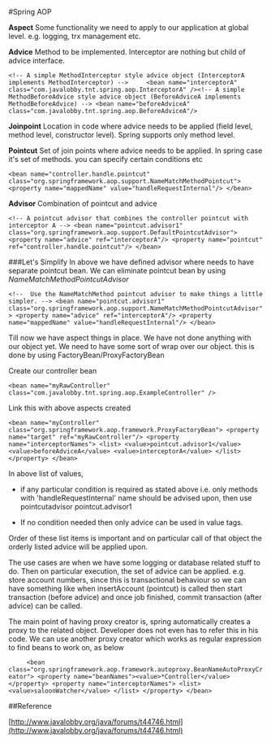 #Spring AOP

**Aspect** Some functionality we need to apply to our application at global level. e.g. logging, trx management etc.

**Advice** Method to be implemented. Interceptor are nothing but child of advice interface.

`<!-- A simple MethodInterceptor style advice object (InterceptorA implements MethodInterceptor) -->    
<bean name="interceptorA" class="com.javalobby.tnt.spring.aop.InterceptorA" /><!-- A simple MethodBeforeAdvice style advice object (BeforeAdviceA implements MethodBeforeAdvice) -->
<bean name="beforeAdviceA" class="com.javalobby.tnt.spring.aop.BeforeAdviceA"/>`

**Joinpoint** Location in code where advice needs to be applied (field level, method level, constructor level). Spring supports only
method level.

**Pointcut** Set of join points where advice needs to be applied. In spring case it's set of methods. you can specify certain conditions etc

`<bean name="controller.handle.pointcut" class="org.springframework.aop.support.NameMatchMethodPointcut">
	<property name="mappedName" value="handleRequestInternal"/>
</bean>`

**Advisor** Combination of pointcut and advice

`<!-- A pointcut advisor that combines the controller pointcut with interceptor A -->
<bean name="pointcut.advisor1" class="org.springframework.aop.support.DefaultPointcutAdvisor">
 <property name="advice" ref="interceptorA"/>
 <property name="pointcut" ref="controller.handle.pointcut"/>
</bean>`


###Let's Simplify
In above we have defined advisor where needs to have separate pointcut bean. We can eliminate pointcut bean by using  *NameMatchMethodPointcutAdvisor*

`<!-- 
 Use the NameMatchMethod pointcut advisor to make things a little simpler.
 -->
 <bean name="pointcut.advisor1" class="org.springframework.aop.support.NameMatchMethodPointcutAdvisor">
  <property name="advice" ref="interceptorA"/>
  <property name="mappedName" value="handleRequestInternal"/>
 </bean>`


Till now we have aspect things in place. We have not done anything with our object yet. We need to have some sort of wrap over our object. this is done
by using FactoryBean/ProxyFactoryBean

Create our controller bean

`<bean name="myRawController" class="com.javalobby.tnt.spring.aop.ExampleController" />`

Link this with above aspects created

`<bean name="myController" class="org.springframework.aop.framework.ProxyFactoryBean">
 	<property name="target" ref="myRawController"/>
 	<property name="interceptorNames">
 		<list>
 		    <value>pointcut.advisor1</value>
 			<value>beforeAdviceA</value>
 			<value>interceptorA</value>
 		</list>
 	</property>
 </bean>`
 
In above list of values,
 
* if any particular condition is required as stated above i.e. only methods with 'handleRequestInternal' name should be advised upon, then use pointcutadvisor pointcut.advisor1
 
* If no condition needed then only advice can be used in value tags.

 
Order of these list items is important and on particular call of that object
the orderly listed advice will be applied upon.


The use cases are when we have some logging or database related stuff to do. Then on particular execution, the set of advice can be applied.
e.g. store account numbers, since this is transactional behaviour so we can have something like when insertAccount (pointcut) is called then 
start transaction (before advice) and once job finished, commit transaction (after advice) can be called.


The main point of having proxy creator is, spring automatically creates a proxy to the related object. Developer does not even has to refer this in his code.
We can use another proxy creator which works as regular expression to find beans to work on, as below

`	  <bean class="org.springframework.aop.framework.autoproxy.BeanNameAutoProxyCreator">
       <property name="beanNames"><value>*Controller</value></property>
       <property name="interceptorNames">
         <list>
           <value>saloonWatcher</value>
         </list>
       </property>
     </bean>`

##Reference

 [http://www.javalobby.org/java/forums/t44746.html](http://www.javalobby.org/java/forums/t44746.html)